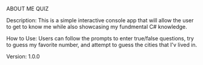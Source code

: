 ABOUT ME QUIZ

Description:
This is a simple interactive console app that will allow the user to get to know me while also showcasing my fundmental C# knowledge.

How to Use:
Users can follow the prompts to enter true/false questions, try to guess my favorite number, and attempt to guess the cities that I'v lived in. 

Version:
1.0.0

